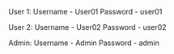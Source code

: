 User 1:
Username - User01
Password - user01

User 2:
Username - User02
Password - user02

Admin: 
Username - Admin
Password - admin